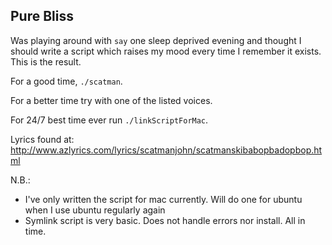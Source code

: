 ## Pure Bliss

Was playing around with `say` one sleep deprived evening and thought I should
write a script which raises my mood every time I remember it exists. This is
the result.

For a good time, `./scatman`.

For a better time try with one of the listed voices.

For 24/7 best time ever run `./linkScriptForMac`.

Lyrics found at:
	http://www.azlyrics.com/lyrics/scatmanjohn/scatmanskibabopbadopbop.html

N.B.:
- I've only written the script for mac currently. Will do one for ubuntu when
  I use ubuntu regularly again
- Symlink script is very basic. Does not handle errors nor install. All in time.
